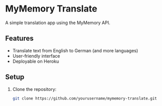 # MyMemory Translate

A simple translation app using the MyMemory API.

## Features

- Translate text from English to German (and more languages)
- User-friendly interface
- Deployable on Heroku

## Setup

1. Clone the repository:
   ```bash
   git clone https://github.com/yourusername/mymemory-translate.git
